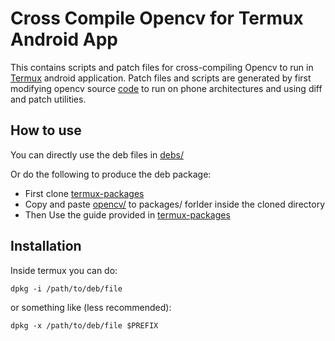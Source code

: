 # Cross Compile Opencv for Termux Android App

This contains scripts and patch files for cross-compiling Opencv to run in [Termux](https://github.com/termux/termux-app) android application.
Patch files and scripts are generated by first modifying opencv source [code](https://github.com/opencv/opencv/archive/3.4.0.tar.gz) to run on phone architectures and using diff and patch utilities.

## How to use
You can directly use the deb files in [debs/](debs/)

Or do the following to produce the deb package:
* First clone [termux-packages](https://github.com/termux/termux-packages)
* Copy and paste [opencv/](opencv/) to packages/ forlder inside the cloned directory
* Then Use the guide provided in [termux-packages](https://github.com/termux/termux-packages)

## Installation

Inside termux you can do:

```dpkg -i /path/to/deb/file```

or something like (less recommended):

```dpkg -x /path/to/deb/file $PREFIX```
